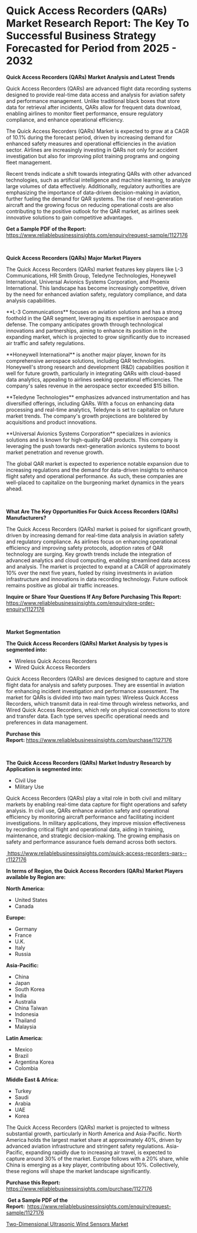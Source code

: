 <p><h1>Quick Access Recorders (QARs) Market Research Report: The Key To Successful Business Strategy Forecasted for Period from 2025 - 2032</h1></p><p><strong>Quick Access Recorders (QARs) Market Analysis and Latest Trends</strong></p>
<p><p>Quick Access Recorders (QARs) are advanced flight data recording systems designed to provide real-time data access and analysis for aviation safety and performance management. Unlike traditional black boxes that store data for retrieval after incidents, QARs allow for frequent data download, enabling airlines to monitor fleet performance, ensure regulatory compliance, and enhance operational efficiency. </p><p>The Quick Access Recorders (QARs) Market is expected to grow at a CAGR of 10.1% during the forecast period, driven by increasing demand for enhanced safety measures and operational efficiencies in the aviation sector. Airlines are increasingly investing in QARs not only for accident investigation but also for improving pilot training programs and ongoing fleet management. </p><p>Recent trends indicate a shift towards integrating QARs with other advanced technologies, such as artificial intelligence and machine learning, to analyze large volumes of data effectively. Additionally, regulatory authorities are emphasizing the importance of data-driven decision-making in aviation, further fueling the demand for QAR systems. The rise of next-generation aircraft and the growing focus on reducing operational costs are also contributing to the positive outlook for the QAR market, as airlines seek innovative solutions to gain competitive advantages.</p></p>
<p><strong>Get a Sample PDF of the Report:&nbsp;</strong> <a href="https://www.reliablebusinessinsights.com/enquiry/request-sample/1127176?utm_campaign=2440&utm_medium=2&utm_source=Github&utm_content=ia&utm_term=07042025&utm_id=quick-access-recorders-qars">https://www.reliablebusinessinsights.com/enquiry/request-sample/1127176</a></p>
<p>&nbsp;</p>
<p><strong>Quick Access Recorders (QARs) Major Market Players</strong></p>
<p><p>The Quick Access Recorders (QARs) market features key players like L-3 Communications, HR Smith Group, Teledyne Technologies, Honeywell International, Universal Avionics Systems Corporation, and Phoenix International. This landscape has become increasingly competitive, driven by the need for enhanced aviation safety, regulatory compliance, and data analysis capabilities.</p><p>**L-3 Communications** focuses on aviation solutions and has a strong foothold in the QAR segment, leveraging its expertise in aerospace and defense. The company anticipates growth through technological innovations and partnerships, aiming to enhance its position in the expanding market, which is projected to grow significantly due to increased air traffic and safety regulations.</p><p>**Honeywell International** is another major player, known for its comprehensive aerospace solutions, including QAR technologies. Honeywell's strong research and development (R&D) capabilities position it well for future growth, particularly in integrating QARs with cloud-based data analytics, appealing to airlines seeking operational efficiencies. The company's sales revenue in the aerospace sector exceeded $15 billion.</p><p>**Teledyne Technologies** emphasizes advanced instrumentation and has diversified offerings, including QARs. With a focus on enhancing data processing and real-time analytics, Teledyne is set to capitalize on future market trends. The company's growth projections are bolstered by acquisitions and product innovations.</p><p>**Universal Avionics Systems Corporation** specializes in avionics solutions and is known for high-quality QAR products. This company is leveraging the push towards next-generation avionics systems to boost market penetration and revenue growth.</p><p>The global QAR market is expected to experience notable expansion due to increasing regulations and the demand for data-driven insights to enhance flight safety and operational performance. As such, these companies are well-placed to capitalize on the burgeoning market dynamics in the years ahead.</p></p>
<p>&nbsp;</p>
<p><strong>What Are The Key Opportunities For Quick Access Recorders (QARs) Manufacturers?</strong></p>
<p><p>The Quick Access Recorders (QARs) market is poised for significant growth, driven by increasing demand for real-time data analysis in aviation safety and regulatory compliance. As airlines focus on enhancing operational efficiency and improving safety protocols, adoption rates of QAR technology are surging. Key growth trends include the integration of advanced analytics and cloud computing, enabling streamlined data access and analysis. The market is projected to expand at a CAGR of approximately 10% over the next five years, fueled by rising investments in aviation infrastructure and innovations in data recording technology. Future outlook remains positive as global air traffic increases.</p></p>
<p><strong>Inquire or Share Your Questions If Any Before Purchasing This Report:</strong> <a href="https://www.reliablebusinessinsights.com/enquiry/pre-order-enquiry/1127176?utm_campaign=2440&utm_medium=2&utm_source=Github&utm_content=ia&utm_term=07042025&utm_id=quick-access-recorders-qars">https://www.reliablebusinessinsights.com/enquiry/pre-order-enquiry/1127176</a></p>
<p>&nbsp;</p>
<p><strong>Market Segmentation</strong></p>
<p><strong>The Quick Access Recorders (QARs) Market Analysis by types is segmented into:</strong></p>
<p><ul><li>Wireless Quick Access Recorders</li><li>Wired Quick Access Recorders</li></ul></p>
<p><p>Quick Access Recorders (QARs) are devices designed to capture and store flight data for analysis and safety purposes. They are essential in aviation for enhancing incident investigation and performance assessment. The market for QARs is divided into two main types: Wireless Quick Access Recorders, which transmit data in real-time through wireless networks, and Wired Quick Access Recorders, which rely on physical connections to store and transfer data. Each type serves specific operational needs and preferences in data management.</p></p>
<p><strong>Purchase this Report:&nbsp;</strong><a href="https://www.reliablebusinessinsights.com/purchase/1127176?utm_campaign=2440&utm_medium=2&utm_source=Github&utm_content=ia&utm_term=07042025&utm_id=quick-access-recorders-qars">https://www.reliablebusinessinsights.com/purchase/1127176</a></p>
<p>&nbsp;</p>
<p><strong>The Quick Access Recorders (QARs) Market Industry Research by Application is segmented into:</strong></p>
<p><ul><li>Civil Use</li><li>Military Use</li></ul></p>
<p><p>Quick Access Recorders (QARs) play a vital role in both civil and military markets by enabling real-time data capture for flight operations and safety analysis. In civil use, QARs enhance aviation safety and operational efficiency by monitoring aircraft performance and facilitating incident investigations. In military applications, they improve mission effectiveness by recording critical flight and operational data, aiding in training, maintenance, and strategic decision-making. The growing emphasis on safety and performance assurance fuels demand across both sectors.</p></p>
<p><a href="https://www.reliablebusinessinsights.com/quick-access-recorders-qars--r1127176?utm_campaign=2440&utm_medium=2&utm_source=Github&utm_content=ia&utm_term=07042025&utm_id=quick-access-recorders-qars">&nbsp;https://www.reliablebusinessinsights.com/quick-access-recorders-qars--r1127176</a></p>
<p><strong>In terms of Region, the Quick Access Recorders (QARs) Market Players available by Region are:</strong></p>
<p>
    <p> <strong> North America: </strong>
        <ul>
            <li>United States</li>
            <li>Canada</li>
        </ul>
        </p> 
    <p> <strong> Europe: </strong>
        <ul>
            <li>Germany</li>
            <li>France</li>
            <li>U.K.</li>
            <li>Italy</li>
            <li>Russia</li>
        </ul>
        </p> 
    <p> <strong> Asia-Pacific: </strong>
        <ul>
            <li>China</li>
            <li>Japan</li>
            <li>South Korea</li>
            <li>India</li>
            <li>Australia</li>
            <li>China Taiwan</li>
            <li>Indonesia</li>
            <li>Thailand</li>
            <li>Malaysia</li>
        </ul>
        </p> 
    <p> <strong> Latin America: </strong>
        <ul>
            <li>Mexico</li>
            <li>Brazil</li>
            <li>Argentina Korea</li>
            <li>Colombia</li>
        </ul>
        </p> 
    <p> <strong> Middle East & Africa: </strong>
        <ul>
            <li>Turkey</li>
            <li>Saudi</li>
            <li>Arabia</li>
            <li>UAE</li>
            <li>Korea</li>
        </ul>
    </p>
    </p>
<p><p>The Quick Access Recorders (QARs) market is projected to witness substantial growth, particularly in North America and Asia-Pacific. North America holds the largest market share at approximately 40%, driven by advanced aviation infrastructure and stringent safety regulations. Asia-Pacific, expanding rapidly due to increasing air travel, is expected to capture around 30% of the market. Europe follows with a 20% share, while China is emerging as a key player, contributing about 10%. Collectively, these regions will shape the market landscape significantly.</p></p>
<p><strong>Purchase this Report: </strong><a href="https://www.reliablebusinessinsights.com/purchase/1127176?utm_campaign=2440&utm_medium=2&utm_source=Github&utm_content=ia&utm_term=07042025&utm_id=quick-access-recorders-qars">https://www.reliablebusinessinsights.com/purchase/1127176</a></p>
<p>&nbsp;<strong>Get a Sample PDF of the Report:&nbsp;&nbsp;</strong><a href="https://www.reliablebusinessinsights.com/enquiry/request-sample/1127176?utm_campaign=2440&utm_medium=2&utm_source=Github&utm_content=ia&utm_term=07042025&utm_id=quick-access-recorders-qars">https://www.reliablebusinessinsights.com/enquiry/request-sample/1127176</a></p>
<p><strong></strong></p>
<p><p><a href="https://github.com/hillsmyung726/Market-Research-Report-List-1/blob/main/two-dimensional-ultrasonic-wind-sensors-market.md?utm_campaign=2440&utm_medium=2&utm_source=Github&utm_content=ia&utm_term=07042025&utm_id=quick-access-recorders-qars">Two-Dimensional Ultrasonic Wind Sensors Market</a></p></p>